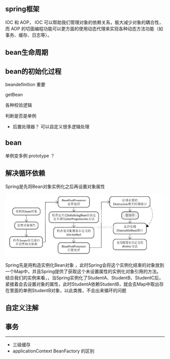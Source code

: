 
## spring框架
IOC 和 AOP，
IOC 可以帮助我们管理对象的依赖关系，极大减少对象的耦合性，
而 AOP 的切面编程功能可以更方面的使用动态代理来实现各种动态方法功能（如事务、缓存、日志等）。



## bean生命周期


## bean的初始化过程

beandefinition  重要

getBean

各种校验逻辑

判断是否是单例

- 后置处理器？ 可以自定义很多逻辑处理

## bean

单例变多例
prototype ？

## 解决循环依赖


Spring是先将Bean对象实例化之后再设置对象属性

![](2020-10-19-14-55-07.png)

Spring先是用构造实例化Bean对象 ，此时Spring会将这个实例化结束的对象放到一个Map中，并且Spring提供了获取这个未设置属性的实例化对象引用的方法。   结合我们的实例来看，，当Spring实例化了StudentA、StudentB、StudentC后，紧接着会去设置对象的属性，此时StudentA依赖StudentB，就会去Map中取出存在里面的单例StudentB对象，以此类推，不会出来循环的问题


## 自定义注解


## 事务

---

- 三级缓存
- applicationContext BeanFactory 的区别